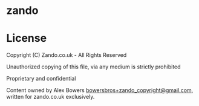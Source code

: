 zando
=====

License
==

Copyright (C) Zando.co.uk - All Rights Reserved

Unauthorized copying of this file, via any medium is strictly prohibited

Proprietary and confidential

Content owned by Alex Bowers <bowersbros+zando_copyright@gmail.com>, written for zando.co.uk exclusively.
